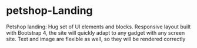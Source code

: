 # petshop-Landing
Petshop landing:  Hug set of UI elements and blocks. Responsive layout built with Bootstrap 4, the site will quickly adapt to any gadget with any screen site. Text and image are flexible as well, so they will be rendered correctly
